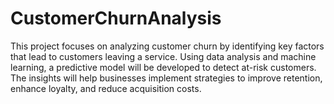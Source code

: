 # CustomerChurnAnalysis
This project focuses on analyzing customer churn by identifying key factors that lead to customers leaving a service. Using data analysis and machine learning, a predictive model will be developed to detect at-risk customers. The insights will help businesses implement strategies to improve retention, enhance loyalty, and reduce acquisition costs.
